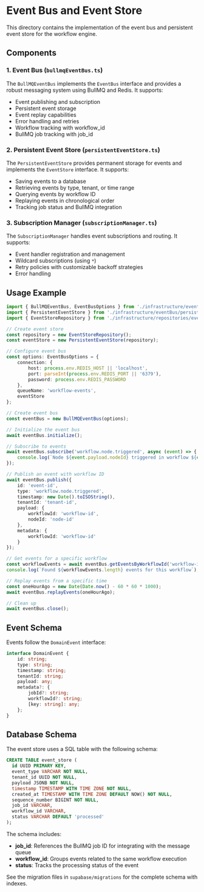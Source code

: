 # Event Bus and Event Store

This directory contains the implementation of the event bus and persistent event store for the workflow engine.

## Components

### 1. Event Bus (`bullmqEventBus.ts`)

The `BullMQEventBus` implements the `EventBus` interface and provides a robust messaging system using BullMQ and Redis. It supports:

- Event publishing and subscription
- Persistent event storage
- Event replay capabilities
- Error handling and retries
- Workflow tracking with workflow_id
- BullMQ job tracking with job_id

### 2. Persistent Event Store (`persistentEventStore.ts`)

The `PersistentEventStore` provides permanent storage for events and implements the `EventStore` interface. It supports:

- Saving events to a database
- Retrieving events by type, tenant, or time range
- Querying events by workflow ID
- Replaying events in chronological order
- Tracking job status and BullMQ integration

### 3. Subscription Manager (`subscriptionManager.ts`)

The `SubscriptionManager` handles event subscriptions and routing. It supports:

- Event handler registration and management
- Wildcard subscriptions (using `*`)
- Retry policies with customizable backoff strategies
- Error handling

## Usage Example

```typescript
import { BullMQEventBus, EventBusOptions } from './infrastructure/eventBus/bullmqEventBus.js';
import { PersistentEventStore } from './infrastructure/eventBus/persistentEventStore.js';
import { EventStoreRepository } from './infrastructure/repositories/eventStoreRepository.js';

// Create event store
const repository = new EventStoreRepository();
const eventStore = new PersistentEventStore(repository);

// Configure event bus
const options: EventBusOptions = {
    connection: {
        host: process.env.REDIS_HOST || 'localhost',
        port: parseInt(process.env.REDIS_PORT || '6379'),
        password: process.env.REDIS_PASSWORD
    },
    queueName: 'workflow-events',
    eventStore
};

// Create event bus
const eventBus = new BullMQEventBus(options);

// Initialize the event bus
await eventBus.initialize();

// Subscribe to events
await eventBus.subscribe('workflow.node.triggered', async (event) => {
    console.log(`Node ${event.payload.nodeId} triggered in workflow ${event.payload.workflowId}`);
});

// Publish an event with workflow ID
await eventBus.publish({
    id: 'event-id',
    type: 'workflow.node.triggered',
    timestamp: new Date().toISOString(),
    tenantId: 'tenant-id',
    payload: {
        workflowId: 'workflow-id',
        nodeId: 'node-id'
    },
    metadata: {
        workflowId: 'workflow-id'
    }
});

// Get events for a specific workflow
const workflowEvents = await eventBus.getEventsByWorkflowId('workflow-id');
console.log(`Found ${workflowEvents.length} events for this workflow`);

// Replay events from a specific time
const oneHourAgo = new Date(Date.now() - 60 * 60 * 1000);
await eventBus.replayEvents(oneHourAgo);

// Clean up
await eventBus.close();
```

## Event Schema

Events follow the `DomainEvent` interface:

```typescript
interface DomainEvent {
    id: string;
    type: string;
    timestamp: string;
    tenantId: string;
    payload: any;
    metadata?: {
        jobId?: string;
        workflowId?: string;
        [key: string]: any;
    };
}
```

## Database Schema

The event store uses a SQL table with the following schema:

```sql
CREATE TABLE event_store (
  id UUID PRIMARY KEY,
  event_type VARCHAR NOT NULL,
  tenant_id UUID NOT NULL,
  payload JSONB NOT NULL,
  timestamp TIMESTAMP WITH TIME ZONE NOT NULL,
  created_at TIMESTAMP WITH TIME ZONE DEFAULT NOW() NOT NULL,
  sequence_number BIGINT NOT NULL,
  job_id VARCHAR,
  workflow_id VARCHAR,
  status VARCHAR DEFAULT 'processed'
);
```

The schema includes:
- **job_id**: References the BullMQ job ID for integrating with the message queue
- **workflow_id**: Groups events related to the same workflow execution
- **status**: Tracks the processing status of the event

See the migration files in `supabase/migrations` for the complete schema with indexes. 

